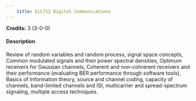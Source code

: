 ```yaml
---
    title: ELL712 Digital Communications
---
```

**Credits:** 3 (3-0-0)



#### Description 
Review of random variables and random process, signal space concepts, Common modulated signals and their power spectral densities, Optimum receivers for Gaussian channels, Coherent and non-cohrerent receivers and their performance (evaluating BER performance through software tools), Basics of Information theory, source and channel coding, capacity of channels, band-limited channels and ISI, multicarrier and spread-spectrum signaling, multiple access techniques.
